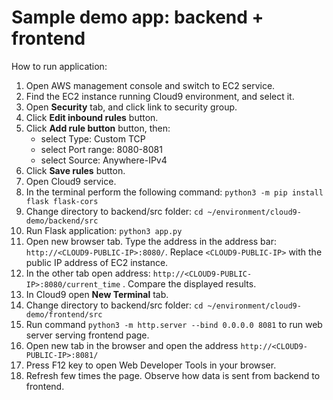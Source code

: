 # Sample demo app: backend + frontend

How to run application:

1. Open AWS management console and switch to EC2 service.
2. Find the EC2 instance running Cloud9 environment, and select it.
3. Open **Security** tab, and click link to security group.
4. Click **Edit inbound rules** button.
5. Click **Add rule button** button, then:
   - select Type: Custom TCP
   - select Port range: 8080-8081
   - select Source: Anywhere-IPv4
6. Click **Save rules** button.
7. Open Cloud9 service.
8. In the terminal perform the following command: `python3 -m pip install flask flask-cors`
9. Change directory to backend/src folder: `cd ~/environment/cloud9-demo/backend/src`
10. Run Flask application: `python3 app.py` 
11. Open new browser tab. Type the address in the address bar: `http://<CLOUD9-PUBLIC-IP>:8080/`. Replace `<CLOUD9-PUBLIC-IP>` with the public IP address of EC2 instance.
12. In the other tab open address: `http://<CLOUD9-PUBLIC-IP>:8080/current_time` . Compare the displayed results.
13. In Cloud9 open **New Terminal** tab.
14. Change directory to backend/src folder: `cd ~/environment/cloud9-demo/frontend/src`
15. Run command `python3 -m http.server --bind 0.0.0.0 8081` to run web server serving frontend page.
16. Open new tab in the browser and open the address `http://<CLOUD9-PUBLIC-IP>:8081/`
17. Press F12 key to open Web Developer Tools in your browser.
18. Refresh few times the page. Observe how data is sent from backend to frontend.
